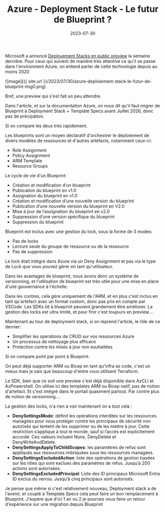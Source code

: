 ﻿---
layout: post
title: Azure - Deployment Stack - Le futur de Blueprint ?
date: 2023-07-30
categories: [ "Azure" ]
githubcommentIdtoreplace: 
---

Microsoft a annoncé [Deployement Stacks en public preview](https://techcommunity.microsoft.com/t5/azure-governance-and-management/arm-deployment-stacks-now-public-preview/ba-p/3871180) la semaine dernière.
Pour ceux qui suivent de manière très attentive ce qu'il se passe dans l'environment Azure, on entend parler de cette technologie depuis au moins 2020

![image]({{ site.url }}/2023/07/30/azure-deploiement-stack-le-futur-de-blueprint-img0.png)

Bref, une preview qui s'est fait un peu attendre.

Dans l'article, et sur la documentation Azure, on nous dit qu'il faut migrer de Blueprint à Deployment Stack + Template Specs avant Juillet 2026, donc pas de précipation.

Si on compare les deux très rapidement.

Les blueprints sont un moyen déclaratif d'orchestrer le déploiement de divers modèles de ressources et d'autres artefacts, notamment ceux-ci:

- Role Assignment
- Policy Assignment
- ARM Template
- Resource Groups

Le cycle de vie d'un Blueprint:

- Création et modification d’un blueprint
- Publication du blueprint en v1.0
- Assignation du blueprint en v1.0
- Création et modification d’une nouvelle version du blueprint
- Publication d’une nouvelle version du blueprint en V2.0
- Mise à jour de l’assignation du blueprint en v2.0
- Suppression d’une version spécifique du blueprint
- Suppression du blueprint

Blueprint est inclus avec une gestion du lock, sous la forme de 3 modes:

- Pas de locks
- Lecture seule du groupe de ressource ou de la ressource
- Pas de suppression

Le lock était intégré dans Azure via un Deny Assignment et pas via le type de Lock que vous pouvez gérer en tant qu'utilisateur.

Dans les avantages de blueprint, nous avons donc un système de versionning, et l'utilisation de blueprint est très utile pour une mise en place d'une gouvernance à l'échelle.

Dans les contres, cela gère uniquement de l'ARM, et en plus c'est inclus en tant qu'artefact avec un format custom, donc pas pris en compte par VSCode. Les SDKs lié à blueprint peuvent grandement être améliorer. La gestion des locks est ultra limité, et pour finir c'est toujours en preview....

Maintenant au tour de deployment stack, si on reprend l'article, le rôle de ce dernier:

- Simplifier les opérations de CRUD sur vos ressources Azure
- Un processus de nettoyage plus efficace
- Protection contre les mises à jour non souhaitées

Si on compare point par point à Blueprint.

On peut déjà supporter ARM ou Bicep en tant qu'infra as code, c'est un mieux mais je sais que beaucoup d'entre vous utilisent Terraform.

Le SDK, bien que ce soit une preview c'est déjà disponible dans AzCLI et AzPowershell. On utilise ici des templates ARM ou Bicep natif, pas de notion d'artefact. Et c'est intégré dans le portail quasiment partout. Par contre plus de notion de versionning....

La gestion des locks, n'a rien à voir maintenant on a tout cela :

- **DenySettingsMode**: définit les opérations interdites sur les ressources managées pour vous protéger contre les principaux de sécurité non autorisés qui tentent de les supprimer ou de les mettre à jour. Cette restriction s’applique à tout le monde, sauf si l’accès est explicitement accordé. Ces valeurs incluent None, DenyDelete et DenyWriteAndDelete.
- **DenySettingsApplyToChildScopes**: les paramètres de refus sont appliqués aux ressources imbriquées sous les ressources managées.
- **DenySettingsExcludedAction**: liste des opérations de gestion basées sur les rôles qui sont exclues des paramètres de refus. Jusqu’à 200 actions sont autorisées.
- **DenySettingsExcludedPrincipal**: Liste des ID principaux Microsoft Entra ID exclus du verrou. Jusqu’à cinq principaux sont autorisés.

Je pense que même si c'est relativement nouveau, Deployment stack a de l'avenir, et couplé à Template Specs cela peut faire un bon remplacement à Blueprint. J'espère que d'ici 1 an ou 2 je pourrais vous faire un retour d'expérience sur une migration depuis Blueprint





